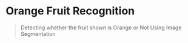 # Orange Fruit Recognition 
> Detecting whether the fruit shown is Orange or Not Using Image Segmentation 